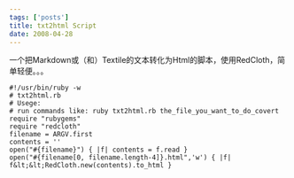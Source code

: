 ```yaml
--- 
tags: ['posts']
title: txt2html Script
date: 2008-04-28
---
```

一个把Markdown或（和）Textile的文本转化为Html的脚本，使用RedCloth，简单轻便。。。

    #!/usr/bin/ruby -w
    # txt2html.rb
    # Usege:
    # run commands like: ruby txt2html.rb the_file_you_want_to_do_covert
    require "rubygems"
    require "redcloth"
    filename = ARGV.first
    contents = ''
    open("#{filename}") { |f| contents = f.read }
    open("#{filename[0, filename.length-4]}.html",'w') { |f| f&lt;&lt;RedCloth.new(contents).to_html }
